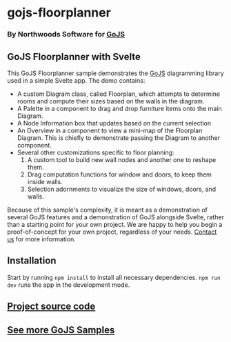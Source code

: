 # gojs-floorplanner

### By Northwoods Software for [GoJS](https://gojs.net)

## GoJS Floorplanner with Svelte

This GoJS Floorplanner sample demonstrates the <a
    href="https://gojs.net/latest/index.html"
    target="_blank">GoJS</a> diagramming library used in a simple Svelte app. The demo contains:

<ul>
  <li>
    A custom Diagram class, called Floorplan, which attempts to determine rooms and compute
    their sizes based on the walls in the diagram.
  </li>
  <li>A Palette in a component to drag and drop furniture items onto the main Diagram.</li>
  <li>A Node Information box that updates based on the current selection</li>
  <li>
    An Overview in a component to view a mini-map of the Floorplan Diagram. This is chiefly to
    demonstrate passing the Diagram to another component.
  </li>
  <li>
    Several other customizations specific to floor planning:
    <ol>
      <li>A custom tool to build new wall nodes and another one to reshape them.</li>
      <li>Drag computation functions for window and doors, to keep them inside walls.</li>
      <li>Selection adornments to visualize the size of windows, doors, and walls.</li>
    </ol>
  </li>
</ul>

Because of this sample's complexity, it is meant as a demonstration of several GoJS features
and a demonstration of GoJS alongside Svelte, rather than a starting point for your own
project. We are happy to help you begin a proof-of-concept for your own project, regardless of
your needs. <a href="https://nwoods.com/support.html" target="_blank">Contact us</a> for more information.

## Installation

Start by running `npm install` to install all necessary dependencies.
`npm run dev` runs the app in the development mode.

## [Project source code](https://github.com/NorthwoodsSoftware/gojs-projects)

## [See more GoJS Samples](https://gojs.net/latest/samples/)

